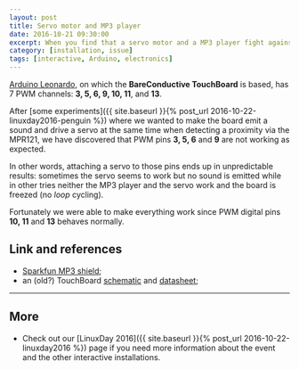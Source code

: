 ```yaml
---
layout: post
title: Servo motor and MP3 player
date: 2016-10-21 09:30:00
excerpt: When you find that a servo motor and a MP3 player fight against one another
category: [installation, issue]
tags: [interactive, Arduino, electronics]
---
```


[Arduino Leonardo](https://www.arduino.cc/en/Main/arduinoBoardLeonardo), on which the **BareConductive TouchBoard** is based, has 7 PWM channels: **3, 5, 6, 9, 10, 11**, and **13**.

After [some experiments]({{ site.baseurl }}{% post_url 2016-10-22-linuxday2016-penguin %}) where we wanted to make the board emit a sound and drive a servo at the same time when detecting a proximity via the MPR121, we have discovered that PWM pins **3, 5, 6** and **9** are not working as expected.

In other words, attaching a servo to those pins ends up in unpredictable results: sometimes the servo seems to work but no sound is emitted while in other tries neither the MP3 player and the servo work and the board is freezed (no _loop_ cycling).

Fortunately we were able to make everything work since PWM digital pins **10, 11** and **13** behaves normally.

## Link and references

* [Sparkfun MP3 shield](https://learn.sparkfun.com/tutorials/mp3-player-shield-hookup-guide-v15);
* an (old?) TouchBoard [schematic](https://cdn.sparkfun.com/datasheets/Dev/Arduino/Boards/touch-board-schematic.pdf) and [datasheet](https://cdn.sparkfun.com/datasheets/Dev/Arduino/Boards/TouchBoard_TechDataSheet.pdf);

---

## More

* Check out our [LinuxDay 2016]({{ site.baseurl }}{% post_url 2016-10-22-linuxday2016 %}) page if you need more information about the event and the other interactive installations.
